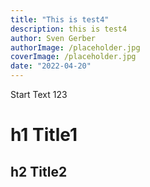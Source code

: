 ```yaml
---
title: "This is test4"
description: this is test4
author: Sven Gerber
authorImage: /placeholder.jpg
coverImage: /placeholder.jpg
date: "2022-04-20"
---
```


Start Text 123

# h1 Title1
## h2 Title2